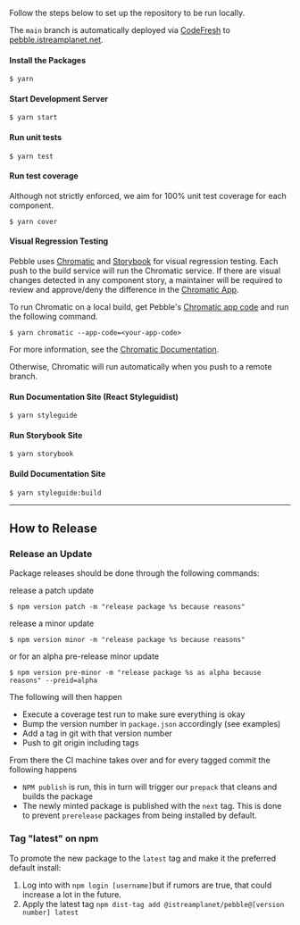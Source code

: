 Follow the steps below to set up the repository to be run locally.

The `main` branch is automatically deployed via [CodeFresh](https://g.codefresh.io/) to [pebble.istreamplanet.net](https://pebble.istreamplanet.net).

#### Install the Packages

```shell
$ yarn
```

#### Start Development Server

```shell
$ yarn start
```

#### Run unit tests

```shell
$ yarn test
```

#### Run test coverage

Although not strictly enforced, we aim for 100% unit test coverage for each component.

```shell
$ yarn cover
```

#### Visual Regression Testing

Pebble uses [Chromatic](https://www.chromaticqa.com) and [Storybook](https://storybook.js.org/) for visual regression testing. Each push to the build service will run the Chromatic service. If there are visual changes detected in any component story, a maintainer will be required to review and approve/deny the difference in the [Chromatic App](https://www.chromaticqa.com/builds?appId=5c893af34635b40020991b72).

To run Chromatic on a local build, get Pebble's [Chromatic app code](https://www.chromaticqa.com/manage) and run the following command.

```shell
$ yarn chromatic --app-code=<your-app-code>
```

For more information, see the [Chromatic Documentation](http://docs.chromaticqa.com/test).

Otherwise, Chromatic will run automatically when you push to a remote branch.

#### Run Documentation Site (React Styleguidist)

```shell
$ yarn styleguide
```

#### Run Storybook Site

```shell
$ yarn storybook
```

#### Build Documentation Site

```shell
$ yarn styleguide:build
```

---

## How to Release

### Release an Update

Package releases should be done through the following commands:

release a patch update

```shell
$ npm version patch -m "release package %s because reasons"
```

release a minor update

```shell
$ npm version minor -m "release package %s because reasons"
```

or for an alpha pre-release minor update

```shell
$ npm version pre-minor -m "release package %s as alpha because reasons" --preid=alpha
```

The following will then happen

- Execute a coverage test run to make sure everything is okay
- Bump the version number in `package.json` accordingly (see examples)
- Add a tag in git with that version number
- Push to git origin including tags

From there the CI machine takes over and for every tagged commit the following happens

- `NPM publish` is run, this in turn will trigger our `prepack` that cleans and builds the package
- The newly minted package is published with the `next` tag. This is done to prevent `prerelease` packages from being installed by default.

### Tag "latest" on npm

To promote the new package to the `latest` tag and make it the preferred default install:

1. Log into with `npm login [username]`but if rumors are true, that could increase a lot in the future.
2. Apply the latest tag `npm dist-tag add @istreamplanet/pebble@[version number] latest`
